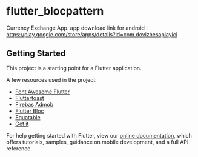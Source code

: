 # flutter_blocpattern

Currency Exchange App.
app download link for android : https://play.google.com/store/apps/details?id=com.dovizhesaplayici

## Getting Started

This project is a starting point for a Flutter application.

A few resources used in the project:

- [Font Awesome Flutter](https://pub.dev/packages/font_awesome_flutter)
- [Fluttertoast ](https://pub.dev/packages/fluttertoast)
- [Firebas Admob ](https://pub.dev/packages/firebase_admob)
- [Flutter Bloc ](https://pub.dev/packages/flutter_bloc)
- [Equatable ](https://pub.dev/packages/equatable)
- [Get it ](https://pub.dev/packages/get_it)

For help getting started with Flutter, view our
[online documentation](https://flutter.dev/docs), which offers tutorials,
samples, guidance on mobile development, and a full API reference.
